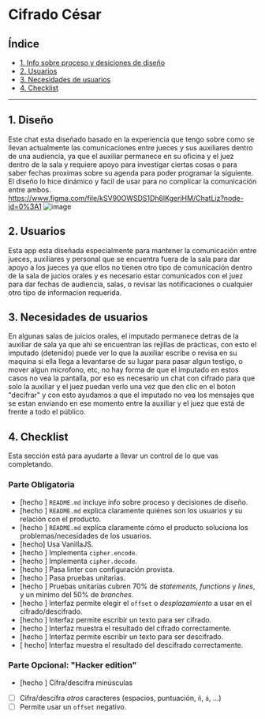 # Cifrado César

## Índice

* [1. Info sobre proceso y desiciones de diseño](#1-Diseño)
* [2. Usuarios](#2-Usuarios)
* [3. Necesidades de usuarios](#3-necesidades)
* [4. Checklist](#4-checklist)

***

## 1. Diseño

Este chat esta diseñado basado en la experiencia que tengo sobre como se llevan actualmente las comunicaciones entre jueces y sus auxiliares dentro de una audiencia, ya que el auxiliar permanece en su oficina y el juez dentro de la sala y requiere apoyo para investigar ciertas cosas o para saber fechas proximas sobre su agenda para poder programar la siguiente. El diseño lo hice dinámico y facil de usar para no complicar la comunicación entre ambos.
https://www.figma.com/file/kSV90OWSDS1Dh6lKgerjHM/ChatLiz?node-id=0%3A1
![image](https://user-images.githubusercontent.com/108889788/182461246-2f537455-fcfa-403f-84e4-5843d17530f5.png)


## 2. Usuarios

Esta app esta diseñada especialmente para mantener la comunicación entre jueces, auxiliares y personal que se encuentra fuera de la sala para dar apoyo a los jueces ya que ellos no tienen otro tipo de comunicación dentro de la sala de jucios orales y es necesario estar comunicados con el juez para dar fechas de audiencia, salas, o revisar las notificaciones o cualquier otro tipo de informacion requerida.

## 3. Necesidades de usuarios

En algunas salas de juicios orales, el imputado permanece detras de la auxiliar de sala ya que ahi se encuentran las rejillas de prácticas, con esto el imputado (detenido) puede ver lo que la auxiliar escribe o revisa en su maquina si ella llega a levantarse de su lugar para pasar algun testigo, o mover algun microfono, etc, no hay forma de que el imputado en estos casos no vea la pantalla, por eso es necesario un chat con cifrado para que solo la auxiliar y el juez puedan verlo una vez que den clic en el boton "decifrar" y con esto ayudamos a que el imputado no vea los mensajes que se estan enviando en ese momento entre la auxiliar y el juez que está de frente a todo el público.


## 4. Checklist

Esta sección está para ayudarte a llevar un control de lo que vas completando.

### Parte Obligatoria

* [hecho ] `README.md` incluye info sobre proceso y decisiones de diseño.
* [hecho ] `README.md` explica claramente quiénes son los usuarios y su relación con
  el producto.
* [hecho ] `README.md` explica claramente cómo el producto soluciona los
  problemas/necesidades de los usuarios.
* [hecho] Usa VanillaJS.
* [hecho ] Implementa `cipher.encode`.
* [hecho ] Implementa `cipher.decode`.
* [hecho ] Pasa linter con configuración provista.
* [hecho ] Pasa pruebas unitarias.
* [hecho ] Pruebas unitarias cubren 70% de _statements_, _functions_ y _lines_, y un
  mínimo del 50% de _branches_.
* [hecho ] Interfaz permite elegir el `offset` o _desplazamiento_ a usar en el
  cifrado/descifrado.
* [hecho ] Interfaz permite escribir un texto para ser cifrado.
* [hecho ] Interfaz muestra el resultado del cifrado correctamente.
* [hecho ] Interfaz permite escribir un texto para ser descifrado.
* [ hecho] Interfaz muestra el resultado del descifrado correctamente.

### Parte Opcional: "Hacker edition"

* [hecho ] Cifra/descifra minúsculas
* [ ] Cifra/descifra _otros_ caracteres (espacios, puntuación, `ñ`, `á`, ...)
* [ ] Permite usar un `offset` negativo.
